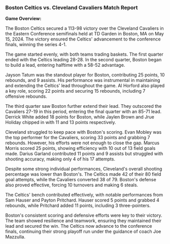 ### Boston Celtics vs. Cleveland Cavaliers Match Report

**Game Overview:**

The Boston Celtics secured a 113-98 victory over the Cleveland Cavaliers in the Eastern Conference semifinals held at TD Garden in Boston, MA on May 15, 2024. The victory ensured the Celtics' advancement to the conference finals, winning the series 4-1.

The game started evenly, with both teams trading baskets. The first quarter ended with the Celtics leading 28-28. In the second quarter, Boston began to build a lead, entering halftime with a 58-52 advantage.

Jayson Tatum was the standout player for Boston, contributing 25 points, 10 rebounds, and 9 assists. His performance was instrumental in maintaining and extending the Celtics' lead throughout the game. Al Horford also played a key role, scoring 22 points and securing 15 rebounds, including 7 offensive rebounds.

The third quarter saw Boston further extend their lead. They outscored the Cavaliers 27-19 in this period, entering the final quarter with an 85-71 lead. Derrick White added 18 points for Boston, while Jaylen Brown and Jrue Holiday chipped in with 11 and 13 points respectively.

Cleveland struggled to keep pace with Boston's scoring. Evan Mobley was the top performer for the Cavaliers, scoring 33 points and grabbing 7 rebounds. However, his efforts were not enough to close the gap. Marcus Morris scored 25 points, showing efficiency with 10 out of 13 field goals made. Darius Garland contributed 11 points and 9 assists but struggled with shooting accuracy, making only 4 of his 17 attempts.

Despite some strong individual performances, Cleveland's overall shooting percentage was lower than Boston's. The Celtics made 42 of their 80 field goal attempts, while the Cavaliers converted 38 of 79. Boston's defense also proved effective, forcing 10 turnovers and making 6 steals.

The Celtics' bench contributed effectively, with notable performances from Sam Hauser and Payton Pritchard. Hauser scored 5 points and grabbed 4 rebounds, while Pritchard added 11 points, including 3 three-pointers.

Boston's consistent scoring and defensive efforts were key to their victory. The team showed resilience and teamwork, ensuring they maintained their lead and secured the win. The Celtics now advance to the conference finals, continuing their strong playoff run under the guidance of coach Joe Mazzulla.
